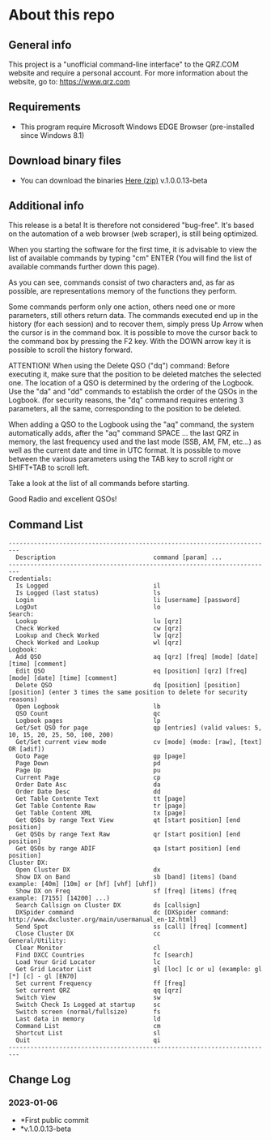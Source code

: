 # About this repo

## General info
This project is a "unofficial command-line interface" to the QRZ.COM website and require a personal account.
For more information about the website, go to: https://www.qrz.com  

## Requirements
* This program require Microsoft Windows EDGE Browser (pre-installed since Windows 8.1)

## Download binary files
* You can download the binaries [Here (zip)](https://github.com/StarNiell/QRZConsole/blob/master/Dist/QRZConsole-Last-Beta_Release-net4.6.zip) v.1.0.0.13-beta

## Additional info
This release is a beta! It is therefore not considered "bug-free".
It's based on the automation of a web browser (web scraper), is still being optimized.

When you starting the software for the first time, it is advisable to view the list of available commands by typing "cm" ENTER
(You will find the list of available commands further down this page).

As you can see, commands consist of two characters and, as far as possible, are representations
memory of the functions they perform.

Some commands perform only one action, others need one or more parameters, still others return data.
The commands executed end up in the history (for each session) and to recover them, simply press
Up Arrow when the cursor is in the command box. It is possible to move the cursor back to the
command box by pressing the F2 key. With the DOWN arrow key it is possible to scroll the history forward.

ATTENTION! When using the Delete QSO ("dq") command: Before executing it, make sure that the position to be deleted
matches the selected one. The location of a QSO is determined by the ordering of the Logbook. Use
the "da" and "dd" commands to establish the order of the QSOs in the Logbook. (for security reasons, the "dq" command requires
entering 3 parameters, all the same, corresponding to the position to be deleted.

When adding a QSO to the Logbook using the "aq" command, the system automatically adds,
after the "aq" command SPACE ... the last QRZ in memory, the last frequency used and the last mode (SSB, AM, FM, etc...)
as well as the current date and time in UTC format. It is possible to move between the various parameters using the TAB key to scroll
right or SHIFT+TAB to scroll left.

Take a look at the list of all commands before starting.

Good Radio and excellent QSOs!


## Command List
```
-------------------------------------------------------------------------
  Description                           command [param] ...
-------------------------------------------------------------------------
Credentials:
  Is Logged                             il
  Is Logged (last status)               ls
  Login                                 li [username] [password]
  LogOut                                lo
Search:
  Lookup                                lu [qrz]
  Check Worked                          cw [qrz]
  Lookup and Check Worked               lw [qrz]
  Check Worked and Lookup               wl [qrz]
Logbook:
  Add QSO                               aq [qrz] [freq] [mode] [date] [time] [comment]
  Edit QSO                              eq [position] [qrz] [freq] [mode] [date] [time] [comment]
  Delete QSO                            dq [position] [position] [position] (enter 3 times the same position to delete for security reasons)
  Open Logbook                          lb
  QSO Count                             qc
  Logbook pages                         lp
  Get/Set QSO for page                  qp [entries] (valid values: 5, 10, 15, 20, 25, 50, 100, 200)
  Get/Set current view mode             cv [mode] (mode: [raw], [text] OR [adif])
  Goto Page                             gp [page]
  Page Down                             pd
  Page Up                               pu
  Current Page                          cp
  Order Date Asc                        da
  Order Date Desc                       dd
  Get Table Contente Text               tt [page]
  Get Table Contente Raw                tr [page]
  Get Table Content XML                 tx [page]
  Get QSOs by range Text View           qt [start position] [end position]
  Get QSOs by range Text Raw            qr [start position] [end position]
  Get QSOs by range ADIF                qa [start position] [end position]
Cluster DX:
  Open Cluster DX                       dx
  Show DX on Band                       sb [band] [items] (band example: [40m] [10m] or [hf] [vhf] [uhf])
  Show DX on Freq                       sf [freq] [items] (freq example: [7155] [14200] ...)
  Search Callsign on Cluster DX         ds [callsign]
  DXSpider command                      dc [DXSpider command: http://www.dxcluster.org/main/usermanual_en-12.html]
  Send Spot                             ss [call] [freq] [comment]
  Close Cluster DX                      cc
General/Utility:
  Clear Monitor                         cl
  Find DXCC Countries                   fc [search]
  Load Your Grid Locator                lc
  Get Grid Locator List                 gl [loc] [c or u] (example: gl [*] [c] - gl [EN70]
  Set current Frequency                 ff [freq]
  Set current QRZ                       qq [qrz]
  Switch View                           sw
  Switch Check Is Logged at startup     sc
  Switch screen (normal/fullsize)       fs
  Last data in memory                   ld
  Command List                          cm
  Shortcut List                         sl
  Quit                                  qi
-------------------------------------------------------------------------
```

## Change Log
### 2023-01-06
* *First public commit
* *v.1.0.0.13-beta

